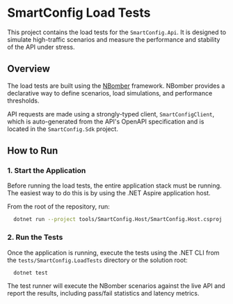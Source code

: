 # SmartConfig Load Tests

This project contains the load tests for the `SmartConfig.Api`. It is designed to simulate high-traffic scenarios and measure the performance and stability of the API under stress.

## Overview

The load tests are built using the [NBomber](https://nbomber.com/) framework. NBomber provides a declarative way to define scenarios, load simulations, and performance thresholds.

API requests are made using a strongly-typed client, `SmartConfigClient`, which is auto-generated from the API's OpenAPI specification and is located in the `SmartConfig.Sdk` project.

## How to Run

### 1. Start the Application

Before running the load tests, the entire application stack must be running. The easiest way to do this is by using the .NET Aspire application host.

From the root of the repository, run:
```bash
  dotnet run --project tools/SmartConfig.Host/SmartConfig.Host.csproj
```

### 2. Run the Tests

Once the application is running, execute the tests using the .NET CLI from the `tests/SmartConfig.LoadTests` directory or the solution root:

```bash
  dotnet test
```

The test runner will execute the NBomber scenarios against the live API and report the results, including pass/fail statistics and latency metrics.
